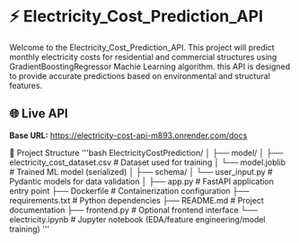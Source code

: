 # ⚡ Electricity_Cost_Prediction_API
Welcome to the Electricity_Cost_Prediction_API. This project will predict monthly electricity costs for residential and commercial structures using GradientBoostingRegressor Machie Learning algorithm.  this API is designed to provide accurate predictions based on environmental and structural features.


## 🌐 Live API
**Base URL:** https://electricity-cost-api-m893.onrender.com/docs






📁 Project Structure
'''bash
ElectricityCostPrediction/
│
├── model/
│   ├── electricity_cost_dataset.csv  # Dataset used for training
│   └── model.joblib                 # Trained ML model (serialized)
│
├── schema/
│   └── user_input.py                # Pydantic models for data validation
│
├── app.py                           # FastAPI application entry point
├── Dockerfile                       # Containerization configuration
├── requirements.txt                 # Python dependencies
├── README.md                        # Project documentation
├── frontend.py                      # Optional frontend interface
└── electricity.ipynb                # Jupyter notebook (EDA/feature engineering/model training)
'''
